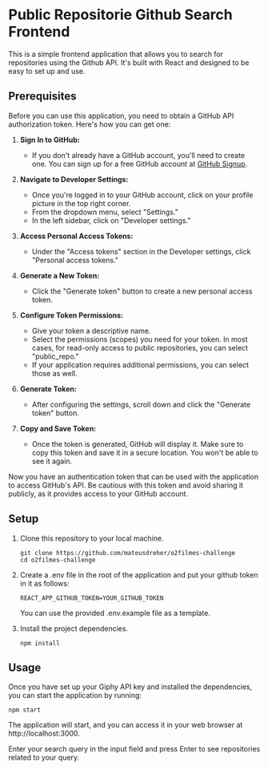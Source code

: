 # Public Repositorie Github Search Frontend

This is a simple frontend application that allows you to search for repositories using the Github API. It's built with React and designed to be easy to set up and use.

## Prerequisites

Before you can use this application, you need to obtain a GitHub API authorization token. Here's how you can get one:

1. **Sign In to GitHub:**
    - If you don't already have a GitHub account, you'll need to create one. You can sign up for a free GitHub account at [GitHub Signup](https://github.com/join).

2. **Navigate to Developer Settings:**
    - Once you're logged in to your GitHub account, click on your profile picture in the top right corner.
    - From the dropdown menu, select "Settings."
    - In the left sidebar, click on "Developer settings."

3. **Access Personal Access Tokens:**
    - Under the "Access tokens" section in the Developer settings, click "Personal access tokens."

4. **Generate a New Token:**
    - Click the "Generate token" button to create a new personal access token.

5. **Configure Token Permissions:**
    - Give your token a descriptive name.
    - Select the permissions (scopes) you need for your token. In most cases, for read-only access to public repositories, you can select "public_repo."
    - If your application requires additional permissions, you can select those as well.

6. **Generate Token:**
    - After configuring the settings, scroll down and click the "Generate token" button.

7. **Copy and Save Token:**
    - Once the token is generated, GitHub will display it. Make sure to copy this token and save it in a secure location. You won't be able to see it again.

Now you have an authentication token that can be used with the application to access GitHub's API. Be cautious with this token and avoid sharing it publicly, as it provides access to your GitHub account.


## Setup

1. Clone this repository to your local machine.

   ```
   git clone https://github.com/mateusdreher/o2filmes-challenge
   cd o2filmes-challenge
	```

2. Create a .env file in the root of the application and put your github token in it as follows:

	```
	REACT_APP_GITHUB_TOKEN=YOUR_GITHUB_TOKEN
	```
	You can use the provided .env.example file as a template.


3. Install the project dependencies.
	
	```
	npm install
	```

## Usage

Once you have set up your Giphy API key and installed the dependencies, you can start the application by running:

	npm start


The application will start, and you can access it in your web browser at http://localhost:3000.

Enter your search query in the input field and press Enter to see repositories related to your query.
